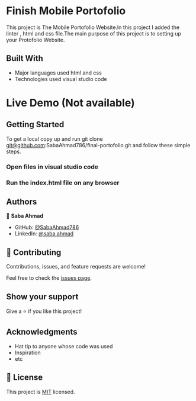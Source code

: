 
# Finish Mobile Portofolio
This project is The Mobile Portofolio Website.In this project I added the linter , html and css file.The main purpose of this project is to setting up your Protofolio Website.


## Built With

- Major languages used html and css
- Technologies used visual studio code
   
   
   
# Live Demo (Not available)




## Getting Started

To get a local copy up and run git clone git@github.com:SabaAhmad786/final-portofolio.git and follow these simple steps.

### Open files in visual studio code

### Run the index.html file on any browser



## Authors

👤 **Saba Ahmad**

- GitHub: [@SabaAhmad786](https://github.com/SabaAhmad786)
- LinkedIn: [@saba ahmad](https://www.linkedin.com/in/saba-ahmad-97b938244/)


## 🤝 Contributing

Contributions, issues, and feature requests are welcome!

Feel free to check the [issues page](https://github.com/SabaAhmad786/final-portofolio/issues).

## Show your support

Give a ⭐️ if you like this project!

## Acknowledgments

- Hat tip to anyone whose code was used
- Inspiration
- etc

## 📝 License

This project is [MIT](./MIT.md) licensed.
